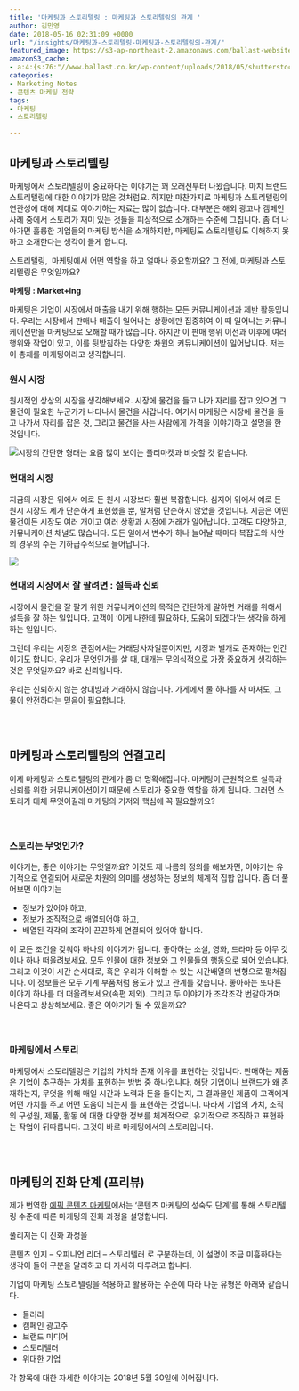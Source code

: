 ```yaml
---
title: '마케팅과 스토리텔링 : 마케팅과 스토리텔링의 관계 '
author: 김민영
date: 2018-05-16 02:31:09 +0000
url: "/insights/마케팅과-스토리텔링-마케팅과-스토리텔링의-관계/"
featured_image: https://s3-ap-northeast-2.amazonaws.com/ballast-website-images/wp-content/uploads/2018/05/16111549/shutterstock_1072573067-2.jpg
amazonS3_cache:
- a:4:{s:76:"//www.ballast.co.kr/wp-content/uploads/2018/05/shutterstock_1069313033-2.jpg";i:54607;s:122:"//s3-ap-northeast-2.amazonaws.com/ballast-website-images/wp-content/uploads/2018/05/16111211/shutterstock_1069313033-2.jpg";i:54607;s:122:"//s3-ap-northeast-2.amazonaws.com/ballast-website-images/wp-content/uploads/2018/05/16111549/shutterstock_1072573067-2.jpg";i:54608;s:76:"//www.ballast.co.kr/wp-content/uploads/2018/05/shutterstock_1072573067-2.jpg";i:54608;}
categories:
- Marketing Notes
- 콘텐츠 마케팅 전략
tags:
- 마케팅
- 스토리텔링

---
```

## **마케팅과 스토리텔링**

마케팅에서 스토리텔링이 중요하다는 이야기는 꽤 오래전부터 나왔습니다. 마치 브랜드 스토리텔링에 대한 이야기가 많은 것처럼요. 하지만 마찬가지로 마케팅과 스토리텔링의 연관성에 대해 제대로 이야기하는 자료는 많이 없습니다. 대부분은 해외 광고나 캠페인 사례 중에서 스토리가 재미 있는 것들을 피상적으로 소개하는 수준에 그칩니다. 좀 더 나아가면 훌륭한 기업들의 마케팅 방식을 소개하지만, 마케팅도 스토리텔링도 이해하지 못하고 소개한다는 생각이 들게 합니다.

스토리텔링,  마케팅에서 어떤 역할을 하고 얼마나 중요할까요? 그 전에, 마케팅과 스토리텔링은 무엇일까요?

**마케팅 : Market+ing**

마케팅은 기업이 시장에서 매출을 내기 위해 행하는 모든 커뮤니케이션과 제반 활동입니다. 우리는 시장에서 판매나 매출이 일어나는 상황에만 집중하여 이 때 일어나는 커뮤니케이션만을 마케팅으로 오해할 때가 많습니다. 하지만 이 판매 행위 이전과 이후에 여러 행위와 작업이 있고, 이를 뒷받침하는 다양한 차원의 커뮤니케이션이 일어납니다. 저는 이 총체를 마케팅이라고 생각합니다.

### **원시 시장**

원시적인 상상의 시장을 생각해보세요. 시장에 물건을 들고 나가 자리를 잡고 있으면 그 물건이 필요한 누군가가 나타나서 물건을 사갑니다. 여기서 마케팅은 시장에 물건을 들고 나가서 자리를 잡은 것, 그리고 물건을 사는 사람에게 가격을 이야기하고 설명을 한 것입니다.

![시장의 간단한 형태는 요즘 많이 보이는 플리마켓과 비슷할 것 같습니다.](https://s3-ap-northeast-2.amazonaws.com/ballast-website-images/wp-content/uploads/2018/05/16111549/shutterstock_1072573067-2.jpg "마케팅 원형 시장")

### **현대의 시장**

지금의 시장은 위에서 예로 든 원시 시장보다 훨씬 복잡합니다. 심지어 위에서 예로 든 원시 시장도 제가 단순하게 표현했을 뿐, 말처럼 단순하지 않았을 것입니다. 지금은 어떤 물건이든 시장도 여러 개이고 여러 상황과 시점에 거래가 일어납니다. 고객도 다양하고, 커뮤니케이션 채널도 많습니다. 모든 일에서 변수가 하나 늘어날 때마다 복잡도와 사안의 경우의 수는 기하급수적으로 늘어납니다.

![](https://s3-ap-northeast-2.amazonaws.com/ballast-website-images/wp-content/uploads/2018/05/16111211/shutterstock_1069313033-2.jpg)

### **현대의 시장에서 잘 팔려면 : 설득과 신뢰**

시장에서 물건을 잘 팔기 위한 커뮤니케이션의 목적은 간단하게 말하면 거래를 위해서 설득을 잘 하는 일입니다. 고객이 ‘이게 나한테 필요하다, 도움이 되겠다’는 생각을 하게 하는 일입니다.

그런데 우리는 시장의 관점에서는 거래당사자일뿐이지만, 시장과 별개로 존재하는 인간이기도 합니다. 우리가 무엇인가를 살 때, 대개는 무의식적으로 가장 중요하게 생각하는 것은 무엇일까요? 바로 신뢰입니다.

우리는 신뢰하지 않는 상대방과 거래하지 않습니다. 가게에서 물 하나를 사 마셔도, 그 물이 안전하다는 믿음이 필요합니다.<span class="Apple-converted-space"> </span>

<div class="gap" style="line-height: 30px; height: 30px;">
</div>

## 

## **마케팅과 스토리텔링의 연결고리**

이제 마케팅과 스토리텔링의 관계가 좀 더 명확해집니다. 마케팅이 근원적으로 설득과 신뢰를 위한 커뮤니케이션이기 때문에 스토리가 중요한 역할을 하게 됩니다. 그러면 스토리가 대체 무엇이길래 마케팅의 기저와 핵심에 꼭 필요할까요?

<div class="gap" style="line-height: 15px; height: 15px;">
</div>

## 

### **스토리는 무엇인가?**

이야기는, 좋은 이야기는 무엇일까요? 이것도 제 나름의 정의를 해보자면, 이야기는 유기적으로 연결되어 새로운 차원의 의미를 생성하는 정보의 체계적 집합 입니다. 좀 더 풀어보면 이야기는

* 정보가 있어야 하고,
* 정보가 조직적으로 배열되어야 하고,
* 배열된 각각의 조각이 끈끈하게 연결되어 있어야 합니다.

이 모든 조건을 갖춰야 하나의 이야기가 됩니다. 좋아하는 소설, 영화, 드라마 등 아무 것이나 하나 떠올려보세요. 모두 인물에 대한 정보와 그 인물들의 행동으로 되어 있습니다. 그리고 이것이 시간 순서대로, 혹은 우리가 이해할 수 있는 시간배열의 변형으로 펼쳐집니다. 이 정보들은 모두 기계 부품처럼 용도가 있고 관계를 갖습니다. 좋아하는 또다른 이야기 하나를 더 떠올려보세요(속편 제외). 그리고 두 이야기가 조각조각 번갈아가며 나온다고 상상해보세요. 좋은 이야기가 될 수 있을까요?

<div class="gap" style="line-height: 15px; height: 15px;">
</div>

## 

### **마케팅에서 스토리**

마케팅에서 스토리텔링은 기업의 가치와 존재 이유를 표현하는 것입니다. 판매하는 제품은 기업이 추구하는 가치를 표현하는 방법 중 하나입니다. 해당 기업이나 브랜드가 왜 존재하는지, 무엇을 위해 매일 시간과 노력과 돈을 들이는지, 그 결과물인 제품이 고객에게 어떤 가치를 주고 어떤 도움이 되는지 를 표현하는 것입니다. 따라서 기업의 가치, 조직의 구성원, 제품, 활동 에 대한 다양한 정보를 체계적으로, 유기적으로 조직하고 표현하는 작업이 뒤따릅니다. 그것이 바로 마케팅에서의 스토리입니다.

<div class="gap" style="line-height: 30px; height: 30px;">
</div>

## 

## **마케팅의 진화 단계 (프리뷰)**

제가 번역한 [에픽 콘텐츠 마케팅](https://www.ballast.co.kr/%ec%97%90%ed%94%bd-%ec%bd%98%ed%85%90%ec%b8%a0-%eb%a7%88%ec%bc%80%ed%8c%85/)에서는 ‘콘텐츠 마케팅의 성숙도 단계’를 통해 스토리텔링 수준에 따른 마케팅의 진화 과정을 설명합니다.

풀리지는 이 진화 과정을

콘텐츠 인지 – 오피니언 리더 – 스토리텔러 로 구분하는데, 이 설명이 조금 미흡하다는 생각이 들어 구분을 달리하고 더 자세히 다루려고 합니다.

기업이 마케팅 스토리텔링을 적용하고 활용하는 수준에 따라 나눈 유형은 아래와 같습니다.

* 들러리
* 캠페인 광고주
* 브랜드 미디어
* 스토리텔러
* 위대한 기업

각 항목에 대한 자세한 이야기는 2018년 5월 30일에 이어집니다.